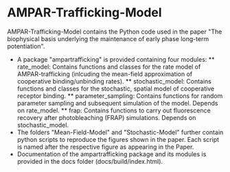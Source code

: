# AMPAR-Trafficking-Model

AMPAR-Trafficking-Model contains the Python code used in the paper "The biophysical basis underlying the maintenance of early phase long-term potentiation". 

* A package "ampartrafficking" is provided containing four modules:
** rate_model: Contains functions and classes for the rate model of AMPAR-trafficking (inlcuding the mean-field approximation of cooperative binding/unbinding rates).
** stochastic_model: Contains functions and classes for the stochastic, spatial model of cooperative receptor binding.
** parameter_sampling: Contains functions for random parameter sampling and subsequent simulation of the model. Depends on rate_model.
** frap: Contains functions to carry out fluorescence recovery after photobleaching (FRAP) simulations. Depends on stochastic_model.
* The folders "Mean-Field-Model" and "Stochastic-Model" further contain python scripts to reproduce the figures shown in the paper. Each script is named after the respective figure as appearing in the Paper.
* Documentation of the ampartrafficking package and its modules is provided in the docs folder (docs/build/index.html).

